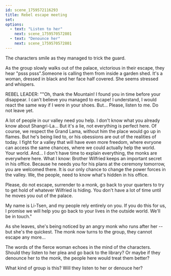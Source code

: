 ```yaml
---
id: scene_1759572116293
title: Rebel escape meeting
set:
options:
  - text: "Listen to her"
    next: scene_1759570572801
  - text: "Denounce her"
    next: scene_1759570572801
---
```


The characters smile as they managed to trick the guard. 

As the group slowly walks out of the palace, victorious in their escape, they hear "psss psss".Someone is calling them from inside a garden shed. It's a woman, dressed in black and her face half covered. She seems stressed and whispers.

REBEL LEADER: ""Oh, thank the Mountain! I found you in time before your disappear. I can't believe you managed to escape! I understand, I would react the same way if I were in your shoes. But... Please, listen to me. Do not leave yet.

A lot of people in our valley need you help. I don't know what you already know about Shangri-La... But it's a lie, not everything is perfect here. Of course, we respect the Grand Lama, without him the place would go up in flames. But he's being lied to, or his obessions are out of the realities of today. I fight for a valley that will have even more freedom, where evryone can access the same chances, where we could actually help the world. Your world. And... I don't have time to explain everything, the monks are everywhere here. What I know: Brother Wilfried keeps an important secret in his office. Because he needs you for his plans at the ceremony tomorrow, you are welcomed there. It is our only chance to change the power forces in the valley. We, the people, need to know what's hidden in his office.

Please, do not escape, surrender to a monk, go back to your quarters to try to get hold of whatever Wilfried is hiding. You don't have a lot of time until he moves you out of the palace.

My name is Li-Tsen, and my people rely entirely on you. If you do this for us, I promise we will help you go back to your lives in the outside world. We'll be in touch."

As she leaves, she's being noticed by an angry monk who runs after her -- but she's the quickest. The monk now turns to the group, they cannot escape any more...

The words of the fierce woman echoes in the mind of the characters. Should they listen to her plea and go back to the library? Or maybe if they denounce her to the monk, the people here would treat them better? 

What kind of group is this? Will they listen to her or denouce her?

